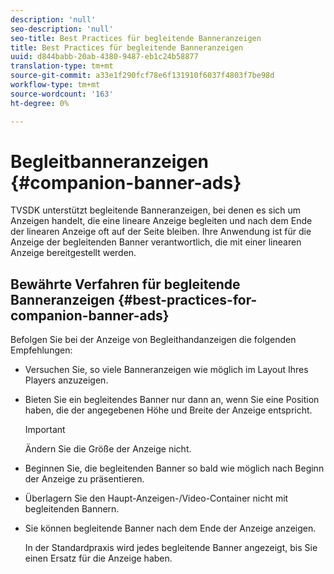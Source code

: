 ```yaml
---
description: 'null'
seo-description: 'null'
seo-title: Best Practices für begleitende Banneranzeigen
title: Best Practices für begleitende Banneranzeigen
uuid: d844babb-20ab-4380-9487-eb1c24b58877
translation-type: tm+mt
source-git-commit: a33e1f290fcf78e6f131910f6037f4803f7be98d
workflow-type: tm+mt
source-wordcount: '163'
ht-degree: 0%

---
```



# Begleitbanneranzeigen {#companion-banner-ads}

TVSDK unterstützt begleitende Banneranzeigen, bei denen es sich um Anzeigen handelt, die eine lineare Anzeige begleiten und nach dem Ende der linearen Anzeige oft auf der Seite bleiben. Ihre Anwendung ist für die Anzeige der begleitenden Banner verantwortlich, die mit einer linearen Anzeige bereitgestellt werden.

## Bewährte Verfahren für begleitende Banneranzeigen {#best-practices-for-companion-banner-ads}

Befolgen Sie bei der Anzeige von Begleithandanzeigen die folgenden Empfehlungen:

* Versuchen Sie, so viele Banneranzeigen wie möglich im Layout Ihres Players anzuzeigen.
* Bieten Sie ein begleitendes Banner nur dann an, wenn Sie eine Position haben, die der angegebenen Höhe und Breite der Anzeige entspricht.

   >[!IMPORTANT]
   >
   >Ändern Sie die Größe der Anzeige nicht.

* Beginnen Sie, die begleitenden Banner so bald wie möglich nach Beginn der Anzeige zu präsentieren.
* Überlagern Sie den Haupt-Anzeigen-/Video-Container nicht mit begleitenden Bannern.
* Sie können begleitende Banner nach dem Ende der Anzeige anzeigen.

   In der Standardpraxis wird jedes begleitende Banner angezeigt, bis Sie einen Ersatz für die Anzeige haben.

